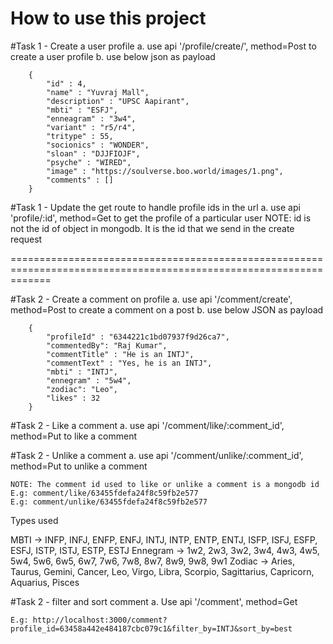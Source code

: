 # How to use this project

#Task 1 - Create a user profile
   a. use api '/profile/create/', method=Post to create a user profile
   b. use below json as payload

        {
            "id" : 4,
            "name" : "Yuvraj Mall",
            "description" : "UPSC Aapirant",
            "mbti" : "ESFJ",
            "enneagram" : "3w4",
            "variant" : "r5/r4",
            "tritype" : 55,
            "socionics" : "WONDER",
            "sloan" : "DJJFIOJF",
            "psyche" : "WIRED",
            "image" : "https://soulverse.boo.world/images/1.png",
            "comments" : []
        }

#Task 1 - Update the get route to handle profile ids in the url
    a. use api 'profile/:id', method=Get to get the profile of a particular user
        NOTE: id is not the id of object in mongodb. It is the id that we send in the create request

===================================================================================================================

#Task 2 - Create a comment on profile
    a. use api '/comment/create', method=Post to create a comment on a post
    b. use below JSON as payload

        {
            "profileId" : "6344221c1bd07937f9d26ca7",
            "commentedBy": "Raj Kumar",
            "commentTitle" : "He is an INTJ",
            "commentText" : "Yes, he is an INTJ",
            "mbti" : "INTJ",
            "ennegram" : "5w4",
            "zodiac": "Leo",
            "likes" : 32
        }

#Task 2 - Like a comment
    a. use api '/comment/like/:comment_id', method=Put to like a comment

#Task 2 - Unlike a comment
    a. use api '/comment/unlike/:comment_id', method=Put to unlike a comment

    NOTE: The comment id used to like or unlike a comment is a mongodb id
    E.g: comment/like/63455fdefa24f8c59fb2e577
    E.g: comment/unlike/63455fdefa24f8c59fb2e577



Types used

MBTI -> INFP, INFJ, ENFP, ENFJ, INTJ, INTP, ENTP, ENTJ, ISFP, ISFJ, ESFP, ESFJ, ISTP, ISTJ, ESTP, ESTJ
Ennegram -> 1w2, 2w3, 3w2, 3w4, 4w3, 4w5, 5w4, 5w6, 6w5, 6w7, 7w6, 7w8, 8w7, 8w9, 9w8, 9w1
Zodiac -> Aries, Taurus, Gemini, Cancer, Leo, Virgo, Libra, Scorpio, Sagittarius, Capricorn, Aquarius, Pisces

#Task 2 - filter and sort comment 
    a. Use api '/comment', method=Get

    E.g: http://localhost:3000/comment?profile_id=63458a442e484187cbc079c1&filter_by=INTJ&sort_by=best